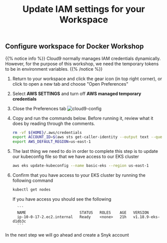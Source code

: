 ﻿---
title: "Update IAM settings for your Workspace"
chapter: false
weight: 19
---

## Configure workspace for Docker Workshop

{{% notice info %}}
Cloud9 normally manages IAM credentials dynamically. However, for the purpose of this workshop, we need the temporary tokens to be in environment variables.
{{% /notice %}}

1. Return to your workspace and click the gear icon (in top right corner), or click to open a new tab and choose "Open Preferences"

2. Select **AWS SETTINGS** and turn off **AWS managed temporary credentials**

3. Close the Preferences tab
   ![cloud9-config](/images/c9disableiam.png)

4. Copy and run the commands below.
   Before running it, review what it does by reading through the comments.


      ```sh
      rm -vf ${HOME}/.aws/credentials
      export ACCOUNT_ID=$(aws sts get-caller-identity --output text --query Account)
      export AWS_DEFAULT_REGION=us-east-1
      ```

5. The last thing we need to do in order to complete this step is to update our kubeconfig file so that we have access to our EKS cluster
      
      ```sh
      aws eks update-kubeconfig --name basic-eks --region us-east-1
      ```

6. Confirm that you have access to your EKS cluster by running the following command

      ```sh
      kubectl get nodes
      ```
      If you have access you should see the following

         ```
         NAME                        STATUS   ROLES    AGE   VERSION
         ip-10-0-17-2.ec2.internal   Ready    <none>   21h   v1.18.9-eks-d1db3c
         ```

In the next step we will go ahead and create a Snyk account